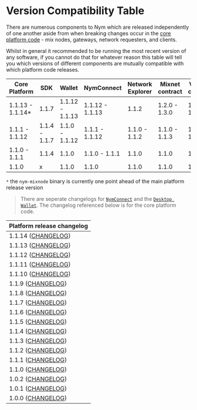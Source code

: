 <!--If this page was ever to be uncomented, please keep in mind that nym connect is no longer existing -->

# Version Compatibility Table

There are numerous components to Nym which are released independently of one another aside from when breaking changes occur in the [core platform code](https://github.com/nymtech/nym/) - mix nodes, gateways, network requesters, and clients.

Whilst in general it recommended to be running the most recent version of any software, if you cannot do that for whatever reason this table will tell you which versions of different components are mutually compatible with which platform code releases.


| Core Platform    | SDK           | Wallet          | NymConnect      | Network Explorer | Mixnet contract | Vesting contract |
| ---------------- | ------------- | --------------- | --------------- | ---------------- | --------------- | ---------------- |
| 1.1.13 - 1.1.14* | 1.1.7         | 1.1.12 - 1.1.13 | 1.1.12 - 1.1.13 | 1.1.2            | 1.2.0 - 1.3.0   | 1.2.0 - 1.3.0    |
| 1.1.1 - 1.1.12   | 1.1.4 - 1.1.7 | 1.1.0 - 1.1.12  | 1.1.1 - 1.1.12  | 1.1.0 - 1.1.2    | 1.1.0 - 1.1.3   | 1.1.0  - 1.1.3   |
| 1.1.0 - 1.1.1    | 1.1.4         | 1.1.0           | 1.1.0 - 1.1.1   | 1.1.0            | 1.1.0           | 1.1.0            |
| 1.1.0            | x             | 1.1.0           | 1.1.0           | 1.1.0            | 1.1.0           | 1.1.0            |

`*` the `nym-mixnode` binary is currently one point ahead of the main platform release version

> There are seperate changelogs for [`NymConnect`](https://github.com/nymtech/nym/blob/release/{{platform_release_version}}/nym-connect/CHANGELOG.md) and the [`Desktop Wallet`](https://github.com/nymtech/nym/blob/release/{{platform_release_version}}/nym-wallet/CHANGELOG.md). The changelog referenced below is for the core platform code.

| Platform release changelog                                                               |
| ---------------------------------------------------------------------------------------- |
| 1.1.14 ([CHANGELOG](https://github.com/nymtech/nym/blob/release/v1.1.14/CHANGELOG.md))   |
| 1.1.13 ([CHANGELOG](https://github.com/nymtech/nym/blob/release/v1.1.13/CHANGELOG.md))   |
| 1.1.12 ([CHANGELOG](https://github.com/nymtech/nym/blob/release/v1.1.12/CHANGELOG.md))   |
| 1.1.11 ([CHANGELOG](https://github.com/nymtech/nym/blob/release/v1.1.11/CHANGELOG.md))   |
| 1.1.10 ([CHANGELOG](https://github.com/nymtech/nym/blob/release/v1.1.10/CHANGELOG.md))   |
| 1.1.9 ([CHANGELOG](https://github.com/nymtech/nym/blob/release/v1.1.9/CHANGELOG.md))     |
| 1.1.8 ([CHANGELOG](https://github.com/nymtech/nym/blob/release/v1.1.8/CHANGELOG.md))     |
| 1.1.7 ([CHANGELOG](https://github.com/nymtech/nym/blob/release/v1.1.7/CHANGELOG.md))     |
| 1.1.6 ([CHANGELOG](https://github.com/nymtech/nym/blob/release/v1.1.6/CHANGELOG.md))     |
| 1.1.5 ([CHANGELOG](https://github.com/nymtech/nym/blob/release/v1.1.5/CHANGELOG.md))     |
| 1.1.4 ([CHANGELOG](https://github.com/nymtech/nym/blob/release/v1.1.4/CHANGELOG.md))     |
| 1.1.3 ([CHANGELOG](https://github.com/nymtech/nym/blob/release/v1.1.3/CHANGELOG.md))     |
| 1.1.2 ([CHANGELOG](https://github.com/nymtech/nym/blob/release/v1.1.2/CHANGELOG.md))     |
| 1.1.1 ([CHANGELOG](https://github.com/nymtech/nym/blob/release/v1.1.1/CHANGELOG.md))     |
| 1.1.0 ([CHANGELOG](https://github.com/nymtech/nym/blob/release/v1.1.0/CHANGELOG.md))     |
| 1.0.2 ([CHANGELOG](https://github.com/nymtech/nym/blob/nym-binaries-1.0.2/CHANGELOG.md)) |
| 1.0.1 ([CHANGELOG](https://github.com/nymtech/nym/blob/nym-binaries-1.0.1/CHANGELOG.md)) |
| 1.0.0 ([CHANGELOG](https://github.com/nymtech/nym/blob/nym-binaries-1.0.0/CHANGELOG.md)) |
